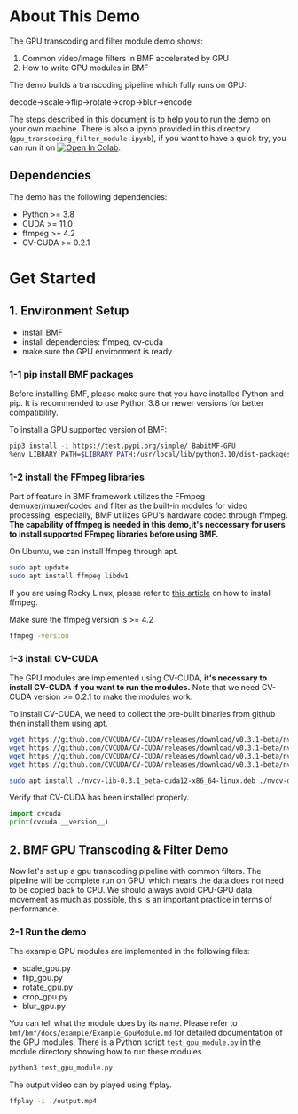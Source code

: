 # About This Demo

The GPU transcoding and filter module demo shows:
1. Common video/image filters in BMF accelerated by GPU
2. How to write GPU modules in BMF

The demo builds a transcoding pipeline which fully runs on GPU:

decode->scale->flip->rotate->crop->blur->encode

The steps described in this document is to help you to run the demo on your own machine. There is also a ipynb provided in this directory (`gpu_transcoding_filter_module.ipynb`), if you want to have a quick try, you can run it on [![Open In Colab](https://colab.research.google.com/assets/colab-badge.svg)](https://colab.research.google.com/github/BabitMF/bmf/blob/master/bmf/demo/gpu_module/gpu_module_demo_colab.ipynb).

## Dependencies
The demo has the following dependencies:
* Python >= 3.8
* CUDA >= 11.0
* ffmpeg >= 4.2
* CV-CUDA >= 0.2.1

# Get Started

## 1. Environment Setup
*   install BMF
*   install dependencies: ffmpeg, cv-cuda
*   make sure the GPU environment is ready

### 1-1 pip install BMF packages

Before installing BMF, please make sure that you have installed Python and pip. It is recommended to use Python 3.8 or newer versions for better compatibility.

To install a GPU supported version of BMF:

```Bash
pip3 install -i https://test.pypi.org/simple/ BabitMF-GPU
%env LIBRARY_PATH=$LIBRARY_PATH:/usr/local/lib/python3.10/dist-packages/bmf/lib
```

### 1-2 install the FFmpeg libraries

Part of feature in BMF framework utilizes the FFmpeg demuxer/muxer/codec and filter as the built-in modules for video processing, especially, BMF utilizes GPU's hardware codec through ffmpeg. **The capability of ffmpeg is needed in this demo,it's neccessary for users to install supported FFmpeg libraries before using BMF.**

On Ubuntu, we can install ffmpeg through apt.
```Bash
sudo apt update
sudo apt install ffmpeg libdw1
```
If you are using Rocky Linux, please refer to [this article](https://citizix.com/how-to-install-ffmpeg-on-rocky-linux-alma-linux-8/) on how to install ffmpeg.

Make sure the ffmpeg version is >= 4.2

```Bash
ffmpeg -version
```

### 1-3 install CV-CUDA

The GPU modules are implemented using CV-CUDA, **it's necessary to install CV-CUDA if you want to run the modules.** Note that we need CV-CUDA version >= 0.2.1 to make the modules work.

To install CV-CUDA, we need to collect the pre-built binaries from github then install them using apt.
```Bash
wget https://github.com/CVCUDA/CV-CUDA/releases/download/v0.3.1-beta/nvcv-lib-0.3.1_beta-cuda12-x86_64-linux.deb
wget https://github.com/CVCUDA/CV-CUDA/releases/download/v0.3.1-beta/nvcv-dev-0.3.1_beta-cuda12-x86_64-linux.deb
wget https://github.com/CVCUDA/CV-CUDA/releases/download/v0.3.1-beta/nvcv-python3.10-0.3.1_beta-cuda12-x86_64-linux.deb
wget https://github.com/CVCUDA/CV-CUDA/releases/download/v0.3.1-beta/nvcv_python-0.3.1_beta-cp310-cp310-linux_x86_64.whl

sudo apt install ./nvcv-lib-0.3.1_beta-cuda12-x86_64-linux.deb ./nvcv-dev-0.3.1_beta-cuda12-x86_64-linux.deb ./nvcv-python3.10-0.3.1_beta-cuda12-x86_64-linux.deb
```

Verify that CV-CUDA has been installed properly.

```Python
import cvcuda
print(cvcuda.__version__)
```

## 2. BMF GPU Transcoding & Filter Demo
 Now let's set up a gpu transcoding pipeline with common filters. The pipeline will be complete run on GPU, which means the data does not need to be copied back to CPU. We should always avoid CPU-GPU data movement as much as possible, this is an important practice in terms of performance.

 ### 2-1 Run the demo

The example GPU modules are implemented in the following files:

*   scale_gpu.py
*   flip_gpu.py
*   rotate_gpu.py
*   crop_gpu.py
*   blur_gpu.py

You can tell what the module does by its name. Please refer to `bmf/bmf/docs/example/Example_GpuModule.md` for detailed documentation of the GPU modules. There is a Python script `test_gpu_module.py` in the module directory showing how to run these modules

```Bash
python3 test_gpu_module.py
```

The output video can by played using ffplay.
```Bash
ffplay -i ./output.mp4
```